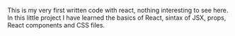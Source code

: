 This is my very first written code with react, nothing interesting to see here. In this little project I have learned the basics of React, sintax of JSX, props, React components and CSS files.

